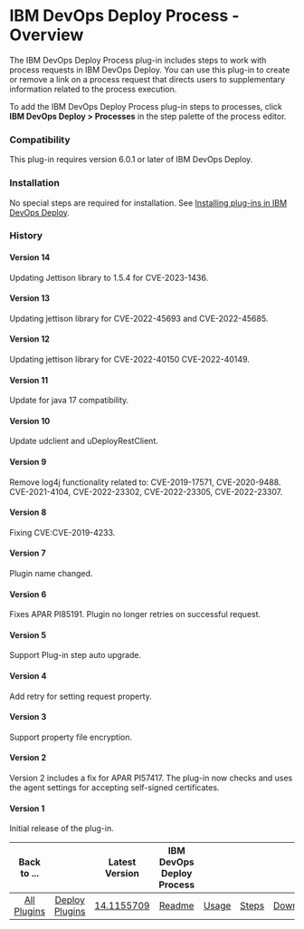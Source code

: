 
# IBM DevOps Deploy Process - Overview

The IBM DevOps Deploy Process plug-in includes steps to work with process requests in IBM DevOps Deploy. You can use this plug-in to create or remove a link on a process request that directs users to supplementary information related to the process execution.

To add the IBM DevOps Deploy Process plug-in steps to processes, click **IBM DevOps Deploy > Processes** in the step palette of the process editor.

### Compatibility

This plug-in requires version 6.0.1 or later of IBM DevOps Deploy.

### Installation

No special steps are required for installation. See [Installing plug-ins in IBM DevOps Deploy](https://community.ibm.com/community/user/wasdevops/blogs/laurel-dickson-bull1/2022/06/13/install-plugins "Installing plug-ins in IBM DevOps Deploy").

### History

#### Version 14

Updating Jettison library to 1.5.4 for CVE-2023-1436.

#### Version 13

Updating jettison library for CVE-2022-45693 and CVE-2022-45685.

#### Version 12

Updating jettison library for CVE-2022-40150 CVE-2022-40149.

#### Version 11

Update for java 17 compatibility.

#### Version 10

Update udclient and uDeployRestClient.

#### Version 9

Remove log4j functionality related to: CVE-2019-17571, CVE-2020-9488. CVE-2021-4104, CVE-2022-23302, CVE-2022-23305, CVE-2022-23307.

#### Version 8

Fixing CVE:CVE-2019-4233.

#### Version 7

Plugin name changed.

#### Version 6

Fixes APAR PI85191. Plugin no longer retries on successful request.

#### Version 5

Support Plug-in step auto upgrade.

#### Version 4

Add retry for setting request property.

#### Version 3

Support property file encryption.

#### Version 2

Version 2 includes a fix for APAR PI57417. The plug-in now checks and uses the agent settings for accepting self-signed certificates.

#### Version 1

Initial release of the plug-in.


|Back to ...||Latest Version|IBM DevOps Deploy Process ||||
| :---: | :---: | :---: | :---: | :---: | :---: | :---: |
|[All Plugins](../../index.md)|[Deploy Plugins](../README.md)|[14.1155709](https://raw.githubusercontent.com/UrbanCode/IBM-UCD-PLUGINS/main/files/uDeploy-Process/ucd-uDeploy-Process-14.1155709.zip)|[Readme](README.md)|[Usage](usage.md)|[Steps](steps.md)|[Downloads](downloads.md)|
